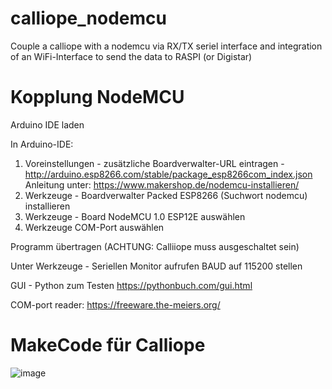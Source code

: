 # calliope_nodemcu
Couple a calliope with a nodemcu via RX/TX seriel interface and integration of an WiFi-Interface to send the data to RASPI (or Digistar)

# Kopplung NodeMCU

Arduino IDE laden

In Arduino-IDE:
1. Voreinstellungen - zusätzliche Boardverwalter-URL eintragen -  http://arduino.esp8266.com/stable/package_esp8266com_index.json
  Anleitung unter: https://www.makershop.de/nodemcu-installieren/
2. Werkzeuge - Boardverwalter Packed ESP8266 (Suchwort nodemcu) installieren
3. Werkzeuge - Board NodeMCU 1.0 ESP12E auswählen
4. Werkzeuge COM-Port auswählen   
  
Programm übertragen (ACHTUNG: Calliiope muss ausgeschaltet sein)

Unter Werkzeuge - Seriellen Monitor aufrufen BAUD auf 115200 stellen
  
GUI - Python zum Testen
https://pythonbuch.com/gui.html

COM-port reader: https://freeware.the-meiers.org/

# MakeCode für Calliope

![image](https://user-images.githubusercontent.com/67120052/147339444-22bba476-89f5-47a0-9884-40984b14babf.png)
